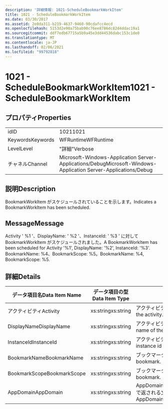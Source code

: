 ```yaml
---
description: '詳細情報: 1021-ScheduleBookmarkWorkItem'
title: 1021 - ScheduleBookmarkWorkItem
ms.date: 03/30/2017
ms.assetid: 2e0da311-b219-4637-9460-90cdafcc4ecd
ms.openlocfilehash: 5153d2e90a75bab90c76ee8786dc82d4ddac19a1
ms.sourcegitcommit: ddf7edb67715a5b9a45e3dd44536dabc153c1de0
ms.translationtype: MT
ms.contentlocale: ja-JP
ms.lasthandoff: 02/06/2021
ms.locfileid: "99792818"
---
```

# <a name="1021---schedulebookmarkworkitem"></a><span data-ttu-id="8e64c-103">1021 - ScheduleBookmarkWorkItem</span><span class="sxs-lookup"><span data-stu-id="8e64c-103">1021 - ScheduleBookmarkWorkItem</span></span>

## <a name="properties"></a><span data-ttu-id="8e64c-104">プロパティ</span><span class="sxs-lookup"><span data-stu-id="8e64c-104">Properties</span></span>  
  
|||  
|-|-|  
|<span data-ttu-id="8e64c-105">id</span><span class="sxs-lookup"><span data-stu-id="8e64c-105">ID</span></span>|<span data-ttu-id="8e64c-106">1021</span><span class="sxs-lookup"><span data-stu-id="8e64c-106">1021</span></span>|  
|<span data-ttu-id="8e64c-107">Keywords</span><span class="sxs-lookup"><span data-stu-id="8e64c-107">Keywords</span></span>|<span data-ttu-id="8e64c-108">WFRuntime</span><span class="sxs-lookup"><span data-stu-id="8e64c-108">WFRuntime</span></span>|  
|<span data-ttu-id="8e64c-109">Level</span><span class="sxs-lookup"><span data-stu-id="8e64c-109">Level</span></span>|<span data-ttu-id="8e64c-110">"詳細"</span><span class="sxs-lookup"><span data-stu-id="8e64c-110">Verbose</span></span>|  
|<span data-ttu-id="8e64c-111">チャネル</span><span class="sxs-lookup"><span data-stu-id="8e64c-111">Channel</span></span>|<span data-ttu-id="8e64c-112">Microsoft-Windows-Application Server-Applications/Debug</span><span class="sxs-lookup"><span data-stu-id="8e64c-112">Microsoft-Windows-Application Server-Applications/Debug</span></span>|  
  
## <a name="description"></a><span data-ttu-id="8e64c-113">説明</span><span class="sxs-lookup"><span data-stu-id="8e64c-113">Description</span></span>  

 <span data-ttu-id="8e64c-114">BookmarkWorkItem がスケジュールされていることを示します。</span><span class="sxs-lookup"><span data-stu-id="8e64c-114">Indicates a BookmarkWorkItem has been scheduled.</span></span>  
  
## <a name="message"></a><span data-ttu-id="8e64c-115">Message</span><span class="sxs-lookup"><span data-stu-id="8e64c-115">Message</span></span>  

 <span data-ttu-id="8e64c-116">Activity ' %1 '、DisplayName: ' %2 '、InstanceId: ' %3 ' に対して BookmarkWorkItem がスケジュールされました。</span><span class="sxs-lookup"><span data-stu-id="8e64c-116">A BookmarkWorkItem has been scheduled for Activity '%1', DisplayName: '%2', InstanceId: '%3'.</span></span>  <span data-ttu-id="8e64c-117">BookmarkName: %4、BookmarkScope: %5。</span><span class="sxs-lookup"><span data-stu-id="8e64c-117">BookmarkName: %4, BookmarkScope: %5.</span></span>  
  
## <a name="details"></a><span data-ttu-id="8e64c-118">詳細</span><span class="sxs-lookup"><span data-stu-id="8e64c-118">Details</span></span>  
  
|<span data-ttu-id="8e64c-119">データ項目名</span><span class="sxs-lookup"><span data-stu-id="8e64c-119">Data Item Name</span></span>|<span data-ttu-id="8e64c-120">データ項目の型</span><span class="sxs-lookup"><span data-stu-id="8e64c-120">Data Item Type</span></span>|<span data-ttu-id="8e64c-121">説明</span><span class="sxs-lookup"><span data-stu-id="8e64c-121">Description</span></span>|  
|--------------------|--------------------|-----------------|  
|<span data-ttu-id="8e64c-122">アクティビティ</span><span class="sxs-lookup"><span data-stu-id="8e64c-122">Activity</span></span>|<span data-ttu-id="8e64c-123">xs:string</span><span class="sxs-lookup"><span data-stu-id="8e64c-123">xs:string</span></span>|<span data-ttu-id="8e64c-124">アクティビティの型名。</span><span class="sxs-lookup"><span data-stu-id="8e64c-124">The type name of the activity.</span></span>|  
|<span data-ttu-id="8e64c-125">DisplayName</span><span class="sxs-lookup"><span data-stu-id="8e64c-125">DisplayName</span></span>|<span data-ttu-id="8e64c-126">xs:string</span><span class="sxs-lookup"><span data-stu-id="8e64c-126">xs:string</span></span>|<span data-ttu-id="8e64c-127">アクティビティの表示名。</span><span class="sxs-lookup"><span data-stu-id="8e64c-127">The display name of the activity.</span></span>|  
|<span data-ttu-id="8e64c-128">InstanceId</span><span class="sxs-lookup"><span data-stu-id="8e64c-128">InstanceId</span></span>|<span data-ttu-id="8e64c-129">xs:string</span><span class="sxs-lookup"><span data-stu-id="8e64c-129">xs:string</span></span>|<span data-ttu-id="8e64c-130">アクティビティのインスタンス ID。</span><span class="sxs-lookup"><span data-stu-id="8e64c-130">The instance id of the activity.</span></span>|  
|<span data-ttu-id="8e64c-131">BookmarkName</span><span class="sxs-lookup"><span data-stu-id="8e64c-131">BookmarkName</span></span>|<span data-ttu-id="8e64c-132">xs:string</span><span class="sxs-lookup"><span data-stu-id="8e64c-132">xs:string</span></span>|<span data-ttu-id="8e64c-133">ブックマークの名前。</span><span class="sxs-lookup"><span data-stu-id="8e64c-133">The name of the bookmark.</span></span>|  
|<span data-ttu-id="8e64c-134">BookmarkScope</span><span class="sxs-lookup"><span data-stu-id="8e64c-134">BookmarkScope</span></span>|<span data-ttu-id="8e64c-135">xs:string</span><span class="sxs-lookup"><span data-stu-id="8e64c-135">xs:string</span></span>|<span data-ttu-id="8e64c-136">ブックマークのスコープ。</span><span class="sxs-lookup"><span data-stu-id="8e64c-136">The scope of the bookmark.</span></span>|  
|<span data-ttu-id="8e64c-137">AppDomain</span><span class="sxs-lookup"><span data-stu-id="8e64c-137">AppDomain</span></span>|<span data-ttu-id="8e64c-138">xs:string</span><span class="sxs-lookup"><span data-stu-id="8e64c-138">xs:string</span></span>|<span data-ttu-id="8e64c-139">AppDomain.CurrentDomain.FriendlyName で返される文字列。</span><span class="sxs-lookup"><span data-stu-id="8e64c-139">The string returned by AppDomain.CurrentDomain.FriendlyName.</span></span>|
